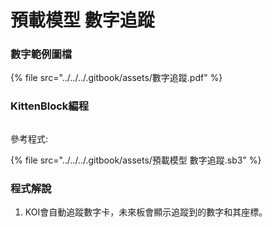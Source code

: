 # 預載模型 數字追蹤

### 數字範例圖檔

{% file src="../../../.gitbook/assets/數字追蹤.pdf" %}

### KittenBlock編程

<figure><img src="https://files.gitbook.com/v0/b/gitbook-x-prod.appspot.com/o/spaces%2FsN6MlwBFbL3P67FzMMyL%2Fuploads%2Fq7PMH5yiJ3alrGtJzsVn%2Fscreenshoot-2403061242.png?alt=media&#x26;token=61deec16-91d2-413c-b202-5c810783e680" alt=""><figcaption></figcaption></figure>

參考程式:

{% file src="../../../.gitbook/assets/預載模型 數字追蹤.sb3" %}

### 程式解說

1. KOI會自動追蹤數字卡，未來板會顯示追蹤到的數字和其座標。

